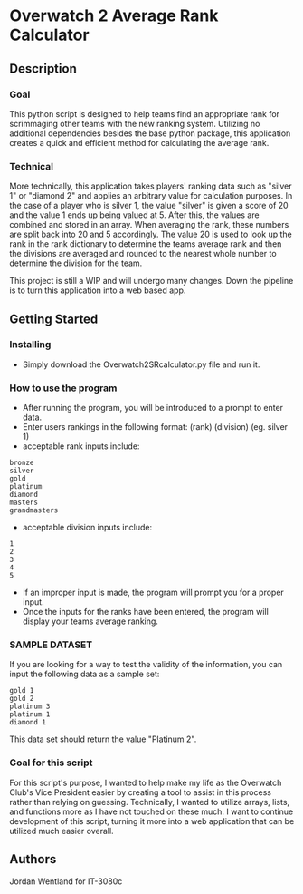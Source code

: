 
# Overwatch 2 Average Rank Calculator 

## Description

### Goal
This python script is designed to help teams find an appropriate rank for scrimmaging other teams with the new ranking system. Utilizing no additional dependencies besides the base python package, this application creates a quick and efficient method for calculating the average rank. 

### Technical

More technically, this application takes players' ranking data such as "silver 1" or "diamond 2" and applies an arbitrary value for calculation purposes. In the case of a player who is silver 1, the value "silver" is given a score of 20 and the value 1 ends up being valued at 5. After this, the values are combined and stored in an array. When averaging the rank, these numbers are split back into 20 and 5 accordingly. The value 20 is used to look up the rank in the rank dictionary to determine the teams average rank and then the divisions are averaged and rounded to the nearest whole number to determine the division for the team.

This project is still a WIP and will undergo many changes. Down the pipeline is to turn this application into a web based app. 

## Getting Started

### Installing

* Simply download the Overwatch2SRcalculator.py file and run it. 

### How to use the program

* After running the program, you will be introduced to a prompt to enter data.
* Enter users rankings in the following format: (rank) (division) (eg. silver 1)
* acceptable rank inputs include: 
```
bronze 
silver
gold 
platinum
diamond
masters
grandmasters
```
* acceptable division inputs include:
```
1
2
3
4
5
```
* If an improper input is made, the program will prompt you for a proper input.
* Once the inputs for the ranks have been entered, the program will display your teams average ranking. 

### SAMPLE DATASET

If you are looking for a way to test the validity of the information, you can input the following data as a sample set:
```
gold 1 
gold 2
platinum 3 
platinum 1
diamond 1
```
This data set should return the value "Platinum 2".

### Goal for this script 

For this script's purpose, I wanted to help make my life as the Overwatch Club's Vice President easier by creating a tool to assist in this process rather than relying on guessing. Technically, I wanted to utilize arrays, lists, and functions more as I have not touched on these much. I want to continue development of this script, turning it more into a web application that can be utilized much easier overall. 

## Authors

Jordan Wentland for IT-3080c 